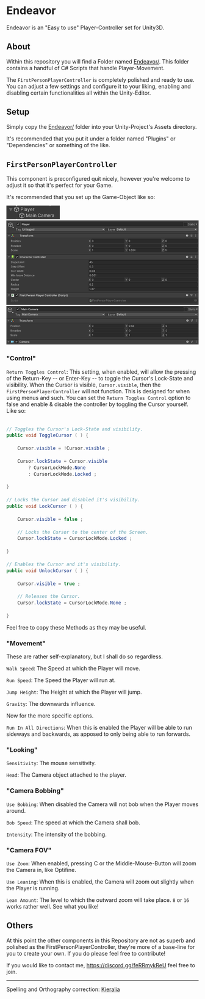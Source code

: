 # Endeavor
Endeavor is an "Easy to use" Player-Controller set for Unity3D.

## About
Within this repository you will find a Folder named [Endeavor/](https://github.com/harroo/Endeavor/tree/main/Endeavor).
This folder contains a handful of C# Scripts that handle Player-Movement.

The `FirstPersonPlayerController` is completely polished and ready to use. You can adjust a few settings and configure it to your liking, enabling and disabling certain functionalities all within the Unity-Editor.

## Setup
Simply copy the [Endeavor/](https://github.com/harroo/Endeavor/tree/main/Endeavor) folder into your Unity-Project's Assets directory.

It's recommended that you put it under a folder named "Plugins" or "Dependencies" or something of the like.

## `FirstPersonPlayerController`
This component is preconfigured quit nicely, however you're welcome to adjust it so that it's perfect for your Game.

It's recommended that you set up the Game-Object like so:

![scrot0](https://raw.githubusercontent.com/harroo/Endeavor/main/Images/Layout.png)
![scrot1](https://raw.githubusercontent.com/harroo/Endeavor/main/Images/Player.png)
![scrot2](https://raw.githubusercontent.com/harroo/Endeavor/main/Images/Camera.png)

### "Control"
`Return Toggles Control`: This setting, when enabled, will allow the pressing of the Return-Key -- or Enter-Key -- to toggle the Cursor's Lock-State and visibility.
When the Cursor is visible, `Cursor.visible`, then the `FirstPersonPlayerController` will not function. This is designed for when using menus and such.
You can set the `Return Toggles Control` option to false and enable & disable the controller by toggling the Cursor yourself.
Like so:
```cs

// Toggles the Cursor's Lock-State and visibility.
public void ToggleCursor ( ) {

    Cursor.visible = !Cursor.visible ;

    Cursor.lockState = Cursor.visible
        ? CursorLockMode.None
        : CursorLockMode.Locked ;

}

// Locks the Cursor and disabled it's visibility.
public void LockCursor ( ) {

    Cursor.visible = false ;

    // Locks the Cursor to the center of the Screen.
    Cursor.lockState = CursorLockMode.Locked ;

}

// Enables the Cursor and it's visibility.
public void UnlockCursor ( ) {

    Cursor.visible = true ;

    // Releases the Cursor.
    Cursor.lockState = CursorLockMode.None ;

}
```
Feel free to copy these Methods as they may be useful.

### "Movement"
These are rather self-explanatory, but I shall do so regardless.

`Walk Speed`: The Speed at which the Player will move.

`Run Speed`: The Speed the Player will run at.

`Jump Height`: The Height at which the Player will jump.

`Gravity`: The downwards influence.

Now for the more specific options.

`Run In All Directions`: When this is enabled the Player will be able to run sideways and backwards, as apposed to only being able to run forwards.

### "Looking"

`Sensitivity`: The mouse sensitivity.

`Head`: The Camera object attached to the player.

### "Camera Bobbing"

`Use Bobbing`: When disabled the Camera will not bob when the Player moves around.

`Bob Speed`: The speed at which the Camera shall bob.

`Intensity`: The intensity of the bobbing.

### "Camera FOV"

`Use Zoom`: When enabled, pressing C or the Middle-Mouse-Button will zoom the Camera in, like Optifine.

`Use Leaning`: When this is enabled, the Camera will zoom out slightly when the Player is running.

`Lean Amount`: The level to which the outward zoom will take place. `8` or `16` works rather well. See what you like!


## Others

At this point the other components in this Repository are not as superb and polished as the FirstPersonPlayerController, they're more of a base-line for you to create your own. If you do please feel free to contribute!


If you would like to contact me, https://discord.gg/feRRmykReU feel free to join.

---

Spelling and Orthography correction: [Kieralia](https://github.com/kieralia)
